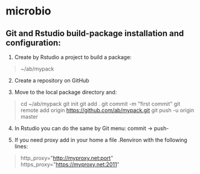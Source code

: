 # microbio

## Git and Rstudio build-package installation and configuration:

1. Create by Rstudio a project to build a package:

> ~/ab/mypack

2. Create a repository on GitHub

3. Move to the local package directory and:

> cd ~/ab/mypack
> git init
> git add .
> git commit -m "first commit"
> git remote add origin https://github.com/ab/mypack.git
> git push -u origin master

4. In Rstudio you can do the same by Git menu: commit -> push-

5. If you need proxy add in your home a file .Renviron with the following lines:
> http_proxy="http://myproxy.net:port"
> https_proxy="https://myproxy.net:2011"
